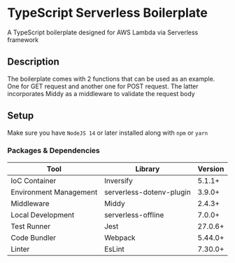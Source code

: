 # TypeScript Serverless Boilerplate
A TypeScript boilerplate designed for AWS Lambda via Serverless framework

## Description
The boilerplate comes with 2 functions that can be used as an example. One for GET request and another one for POST request. The latter incorporates Middy as a middleware to validate the request body

## Setup
Make sure you have `NodeJS 14` or later installed along with `npm` or `yarn`

### Packages & Dependencies
| Tool        | Library     | Version |
| ----------- | ----------- | ------- |
| IoC Container| Inversify | 5.1.1+ |
| Environment Management | serverless-dotenv-plugin | 3.9.0+ |
| Middleware | Middy | 2.4.3+ |
| Local Development | serverless-offline | 7.0.0+ |
| Test Runner | Jest | 27.0.6+ |
| Code Bundler | Webpack | 5.44.0+ |
| Linter | EsLint | 7.30.0+ |

